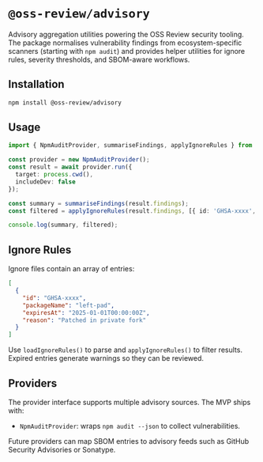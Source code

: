 # `@oss-review/advisory`

Advisory aggregation utilities powering the OSS Review security tooling. The package normalises vulnerability findings from ecosystem-specific scanners (starting with `npm audit`) and provides helper utilities for ignore rules, severity thresholds, and SBOM-aware workflows.

## Installation

```bash
npm install @oss-review/advisory
```

## Usage

```ts
import { NpmAuditProvider, summariseFindings, applyIgnoreRules } from '@oss-review/advisory';

const provider = new NpmAuditProvider();
const result = await provider.run({
  target: process.cwd(),
  includeDev: false
});

const summary = summariseFindings(result.findings);
const filtered = applyIgnoreRules(result.findings, [{ id: 'GHSA-xxxx', packageName: 'left-pad' }]);

console.log(summary, filtered);
```

## Ignore Rules

Ignore files contain an array of entries:

```json
[
  {
    "id": "GHSA-xxxx",
    "packageName": "left-pad",
    "expiresAt": "2025-01-01T00:00:00Z",
    "reason": "Patched in private fork"
  }
]
```

Use `loadIgnoreRules()` to parse and `applyIgnoreRules()` to filter results. Expired entries generate warnings so they can be reviewed.

## Providers

The provider interface supports multiple advisory sources. The MVP ships with:

- `NpmAuditProvider`: wraps `npm audit --json` to collect vulnerabilities.

Future providers can map SBOM entries to advisory feeds such as GitHub Security Advisories or Sonatype.



